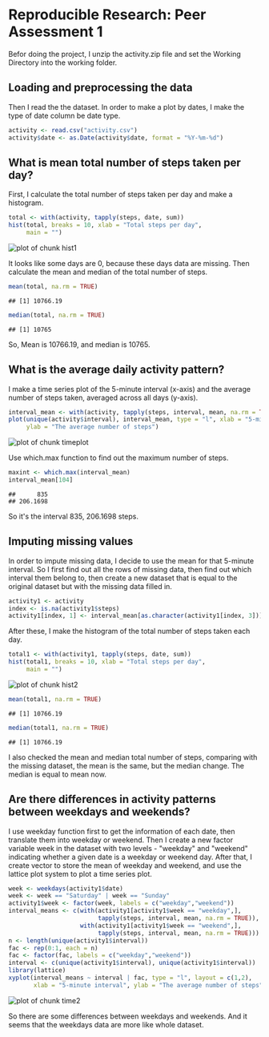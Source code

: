 # Reproducible Research: Peer Assessment 1

Befor doing the project, I unzip the activity.zip file and set the Working Directory into the working folder.  

## Loading and preprocessing the data
Then I read the the dataset. In order to make a plot by dates, I make the type of date column be date type.

```r
activity <- read.csv("activity.csv")
activity$date <- as.Date(activity$date, format = "%Y-%m-%d")
```


## What is mean total number of steps taken per day?
First, I calculate the total number of steps taken per day and make a histogram.

```r
total <- with(activity, tapply(steps, date, sum))
hist(total, breaks = 10, xlab = "Total steps per day",
     main = "")
```

![plot of chunk hist1](figure/hist1-1.png)

It looks like some days are 0, because these days data are missing. Then calculate the mean and median of the total number of steps. 

```r
mean(total, na.rm = TRUE)
```

```
## [1] 10766.19
```

```r
median(total, na.rm = TRUE)
```

```
## [1] 10765
```

So, Mean is 10766.19, and median is 10765.

## What is the average daily activity pattern?
I make a time series plot of the 5-minute interval (x-axis) and the average number of steps taken, averaged across all days (y-axis).

```r
interval_mean <- with(activity, tapply(steps, interval, mean, na.rm = TRUE))
plot(unique(activity$interval), interval_mean, type = "l", xlab = "5-minute interval",
     ylab = "The average number of steps")
```

![plot of chunk timeplot](figure/timeplot-1.png)

Use which.max function to find out the maximum number of steps. 

```r
maxint <- which.max(interval_mean)
interval_mean[104]
```

```
##      835 
## 206.1698
```

So it's the interval 835, 206.1698 steps. 


## Imputing missing values
In order to impute missing data, I decide to use the mean for that 5-minute interval. So I first find out all the rows of missing data, then find out which interval them belong to, then create a new dataset that is equal to the original dataset but with the missing data filled in. 

```r
activity1 <- activity
index <- is.na(activity1$steps)
activity1[index, 1] <- interval_mean[as.character(activity1[index, 3])]
```

After these, I make the histogram of the total number of steps taken each day.

```r
total1 <- with(activity1, tapply(steps, date, sum))
hist(total1, breaks = 10, xlab = "Total steps per day",
     main = "")
```

![plot of chunk hist2](figure/hist2-1.png)

```r
mean(total1, na.rm = TRUE)
```

```
## [1] 10766.19
```

```r
median(total1, na.rm = TRUE)
```

```
## [1] 10766.19
```

I also checked the mean and median total number of steps, comparing with the missing dataset, the mean is the same, but the median change. The median is equal to mean now.


## Are there differences in activity patterns between weekdays and weekends?
I use weekday function first to get the information of each date, then translate them into weekday or weekend. Then I create a new factor variable week in the dataset with two levels - "weekday" and "weekend" indicating whether a given date is a weekday or weekend day. After that, I create vector to store the mean of weekday and weekend, and use the lattice plot system to plot a time series plot.

```r
week <- weekdays(activity1$date)
week <- week == "Saturday" | week == "Sunday"
activity1$week <- factor(week, labels = c("weekday","weekend"))
interval_means <- c(with(activity1[activity1$week == "weekday",], 
                         tapply(steps, interval, mean, na.rm = TRUE)),
                    with(activity1[activity1$week == "weekend",], 
                         tapply(steps, interval, mean, na.rm = TRUE)))
n <- length(unique(activity1$interval))
fac <- rep(0:1, each = n)
fac <- factor(fac, labels = c("weekday","weekend"))
interval <- c(unique(activity1$interval), unique(activity1$interval))
library(lattice)
xyplot(interval_means ~ interval | fac, type = "l", layout = c(1,2),
       xlab = "5-minute interval", ylab = "The average number of steps")
```

![plot of chunk time2](figure/time2-1.png)

So there are some differences between weekdays and weekends. And it seems that the weekdays data are more like whole dataset.
